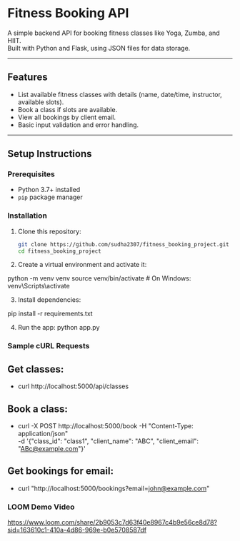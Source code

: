 # Fitness Booking API

A simple backend API for booking fitness classes like Yoga, Zumba, and HIIT.  
Built with Python and Flask, using JSON files for data storage.

---

## Features

- List available fitness classes with details (name, date/time, instructor, available slots).  
- Book a class if slots are available.  
- View all bookings by client email.  
- Basic input validation and error handling.  

---

## Setup Instructions

### Prerequisites

- Python 3.7+ installed  
- `pip` package manager  

### Installation

1. Clone this repository:  
   ```bash
   git clone https://github.com/sudha2307/fitness_booking_project.git
   cd fitness_booking_project

2. Create a virtual environment and activate it:

python -m venv venv
source venv/bin/activate   # On Windows: venv\Scripts\activate

3. Install dependencies:

pip install -r requirements.txt

4. Run the app:
python app.py

### Sample cURL Requests
## Get classes:

  - curl http://localhost:5000/api/classes
   
## Book a class:

   - curl -X POST http://localhost:5000/book -H "Content-Type: application/json" \
   -d '{"class_id": "class1", "client_name": "ABC", "client_email": "ABc@example.com"}'

## Get bookings for email:
   - curl "http://localhost:5000/bookings?email=john@example.com"

### LOOM Demo Video
   https://www.loom.com/share/2b9053c7d63f40e8967c4b9e56ce8d78?sid=163610c1-410a-4d86-969e-b0e5708587df

